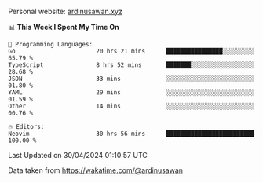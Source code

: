 Personal website: [ardinusawan.xyz](https://ardinusawan.xyz)

<!--START_SECTION:waka-->
📊 **This Week I Spent My Time On** 

```text
💬 Programming Languages: 
Go                       20 hrs 21 mins      ████████████████░░░░░░░░░   65.79 % 
TypeScript               8 hrs 52 mins       ███████░░░░░░░░░░░░░░░░░░   28.68 % 
JSON                     33 mins             ░░░░░░░░░░░░░░░░░░░░░░░░░   01.80 % 
YAML                     29 mins             ░░░░░░░░░░░░░░░░░░░░░░░░░   01.59 % 
Other                    14 mins             ░░░░░░░░░░░░░░░░░░░░░░░░░   00.76 % 

🔥 Editors: 
Neovim                   30 hrs 56 mins      █████████████████████████   100.00 % 
```


 Last Updated on 30/04/2024 01:10:57 UTC
<!--END_SECTION:waka-->
Data taken from https://wakatime.com/@ardinusawan

